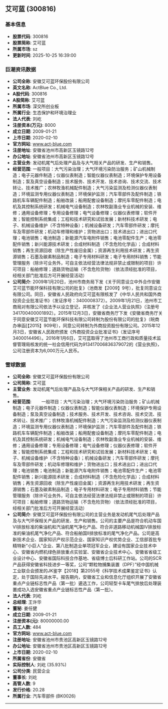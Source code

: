 ## 艾可蓝 (300816)

### 基本信息

- **股票代码**: 300816
- **股票简称**: 艾可蓝
- **所属市场**: sz
- **更新时间**: 2025-10-25 16:39:00

### 巨潮资讯数据

- **公司全称**: 安徽艾可蓝环保股份有限公司
- **英文名称**: ActBlue Co., Ltd.
- **A股代码**: 300816
- **A股简称**: 艾可蓝
- **所属市场**: 深交所创业板
- **所属行业**: 生态保护和环境治理业
- **法人代表**: 刘屹
- **注册资本(万元)**: 8000
- **成立日期**: 2009-01-21
- **上市日期**: 2020-02-10
- **官方网站**: www.act-blue.com
- **注册地址**: 安徽省池州市高新区玉镜路12号
- **办公地址**: 安徽省池州市高新区玉镜路12号
- **主营业务**: 发动机尾气后处理产品及与大气相关产品的研发、生产和销售。
- **经营范围**: 一般项目：大气污染治理；大气环境污染防治服务；矿山机械制造；电子元器件制造；仪器仪表制造；智能仪器仪表制造；环境保护专用设备制造；泵及真空设备制造；技术服务、技术开发、技术咨询、技术交流、技术转让、技术推广；农林牧渔机械配件制造；大气污染监测及检测仪器仪表制造；环境监测专用仪器仪表制造；环境保护监测；汽车零部件及配件制造；铁路机车车辆配件制造；船舶改装；船用配套设备制造；摩托车零配件制造；电机及其控制系统研发；机械电气设备制造；农林牧副渔业专业机械的安装、维修；通用设备修理；专用设备修理；电气设备修理；仪器仪表修理；软件开发；智能控制系统集成；工程和技术研究和试验发展；新材料技术研发；电子、机械设备维护（不含特种设备）；机械设备研发；汽车零部件研发；摩托车及零部件研发；机动车修理和维护；货物进出口；技术进出口；进出口代理；电池销售；电池制造；新能源汽车电附件销售；电池零配件生产；电池零配件销售；新兴能源技术研发；合成材料制造（不含危险化学品）；合成材料销售；再生资源回收（除生产性废旧金属）；资源再生利用技术研发；再生资源销售；石墨及碳素制品制造；电子专用材料研发；电子专用材料销售；节能管理服务（除许可业务外，可自主依法经营法律法规非禁止或限制的项目）许可项目：船舶修理；道路货物运输（不含危险货物）（依法须经批准的项目，经相关部门批准后方可开展经营活动）
- **公司简介**: 2009年1月20日，池州市商务局下发《关于同意设立中外合作安徽艾可蓝节能环保科技有限公司的批复》（池商发【2009】9号），批复同意设立有限公司。同日，安徽省人民政府向艾可蓝有限核发了《中华人民共和国外商投资企业批准证书》（发证序号：3400008372）。2009年1月21日，池州市工商局对有限公司依法予以设立登记，并核发了《企业法人营业执照》（注册号341700400001892）。2015年12月3日，安徽省商务厅下发《安徽省商务厅关于同意安徽艾可蓝节能环保科技有限公司转制为股份有限公司的批复》（皖商办审函[【2015】909号），同意公司转制为外商投资股份有限公司。2015年12月3日，安徽省人民政府颁发《外商投资企业批准证书》（发证序号3400014496）。2016年1月6日，艾可蓝取得了池州市工商行政和质量技术监督管理局核发的统一社会信用代码为913417006836379072的《营业执照》，公司注册资本为6,000万元人民币。

### 雪球数据

- **公司全称**: 安徽艾可蓝环保股份有限公司
- **公司简称**: 艾可蓝
- **主营业务**: 发动机尾气后处理产品及与大气环保相关产品的研发、生产和销售。
- **经营范围**: 　　一般项目：大气污染治理；大气环境污染防治服务；矿山机械制造；电子元器件制造；仪器仪表制造；智能仪器仪表制造；环境保护专用设备制造；泵及真空设备制造；技术服务、技术开发、技术咨询、技术交流、技术转让、技术推广；农林牧渔机械配件制造；大气污染监测及检测仪器仪表制造；环境监测专用仪器仪表制造；环境保护监测；汽车零部件及配件制造；铁路机车车辆配件制造；船舶改装；船用配套设备制造；摩托车零配件制造；电机及其控制系统研发；机械电气设备制造；农林牧副渔业专业机械的安装、维修；通用设备修理；专用设备修理；电气设备修理；仪器仪表修理；软件开发；智能控制系统集成；工程和技术研究和试验发展；新材料技术研发；电子、机械设备维护（不含特种设备）；机械设备研发；汽车零部件研发；摩托车及零部件研发；机动车修理和维护；货物进出口；技术进出口；进出口代理；电池销售；电池制造；新能源汽车电附件销售；电池零配件生产；电池零配件销售；新兴能源技术研发；合成材料制造（不含危险化学品）；合成材料销售；再生资源回收（除生产性废旧金属）；资源再生利用技术研发；再生资源销售；石墨及碳素制品制造；电子专用材料研发；电子专用材料销售；节能管理服务（除许可业务外，可自主依法经营法律法规非禁止或限制的项目）许可项目：船舶修理；道路货物运输（不含危险货物）（依法须经批准的项目，经相关部门批准后方可开展经营活动）
- **公司简介**: 安徽艾可蓝环保股份有限公司的主营业务是发动机尾气后处理产品及与大气环保相关产品的研发、生产和销售。公司的主要产品是符合机动车国VI排放标准的柴油机和汽油机尾气净化产品、符合非道路移动机械国IV排放标准的柴油机尾气净化产品、符合船舶国II排放标准的尾气净化产品。公司是高新技术企业、国家知识产权示范企业、国家知识产权优势企业、工信部首批专精特新“小巨人”企业、第八批制造业单项冠军企业，建设有国家企业技术中心、安徽省内燃机绿色排放重点实验室、安徽省企业技术中心、安徽省省级工业设计中心、安徽省国际科技合作基地、省级博士后科研工作站。公司的SCR产品获得安徽省科技进步一等奖，公司“颗粒物捕集装置（DPF）”经中国机械工业联合会颁发的JK鉴字【2018】第2055号《科学技术成果鉴定证书》认定，处于国际先进水平。报告期内，安徽省工业和信息化厅组织开展了安徽省重点产业链标志性产品（第一批）遴选工作，公司轻型卡车尾气排放后处理装置成功入选安徽省重点产业链标志性产品（第一批）。
- **法人代表**: 刘屹
- **总经理**: 王许华
- **董秘**: 姜任健
- **成立日期**: 2009-01-21
- **注册资本(元)**: 80000000.00
- **员工人数**: 484
- **官方网站**: www.act-blue.com
- **注册地址**: 安徽省池州市贵池区高新区玉镜路12号
- **办公地址**: 安徽省池州市贵池区高新区玉镜路12号
- **上市日期**: 2020-02-10
- **所属省份**: 安徽省
- **实际控制人**: 刘屹 (35.93%)
- **公司分类**: 民营企业
- **董事长**: 刘屹
- **高管人数**: 9
- **发行价格**: 20.28
- **所属行业**: 汽车零部件 (BK0026)

---